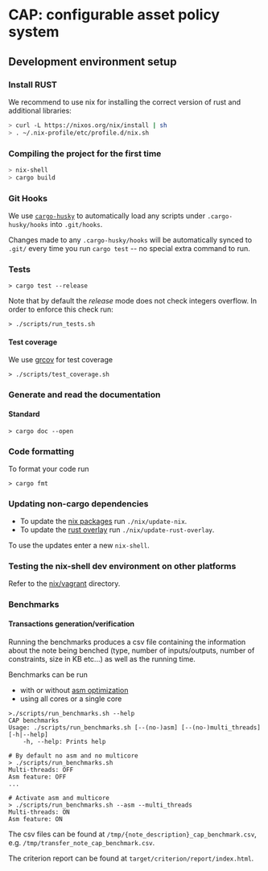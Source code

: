 # CAP: configurable asset policy system

## Development environment setup

### Install RUST

We recommend to use nix for installing the correct version of rust and
additional libraries:
```bash
> curl -L https://nixos.org/nix/install | sh
> . ~/.nix-profile/etc/profile.d/nix.sh
```

### Compiling the project for the first time

```bash
> nix-shell
> cargo build
```

### Git Hooks

We use [`cargo-husky`](https://github.com/rhysd/cargo-husky) to automatically load any scripts under `.cargo-husky/hooks` into `.git/hooks`.

Changes made to any `.cargo-husky/hooks` will be automatically synced to `.git/` every time you run `cargo test` -- no special extra command to run.

### Tests

```
> cargo test --release
```

Note that by default the *release* mode does not check integers overflow.
In order to enforce this check run:

```
> ./scripts/run_tests.sh
```

#### Test coverage

We use [grcov](https://github.com/mozilla/grcov) for test coverage 

```
> ./scripts/test_coverage.sh
```

### Generate and read the documentation

#### Standard

```
> cargo doc --open
```

### Code formatting

To format your code run

```
> cargo fmt
```

### Updating non-cargo dependencies

- To update the [nix packages](https://github.com/NixOS/nixpkgs) run `./nix/update-nix`.
- To update the [rust overlay](https://github.com/oxalica/rust-overlay) run
  `./nix/update-rust-overlay`.

To use the updates enter a new `nix-shell`.

### Testing the nix-shell dev environment on other platforms
Refer to the [nix/vagrant](./nix/vagrant/) directory.

### Benchmarks

#### Transactions generation/verification

Running the benchmarks produces a csv file containing the information about the note being benched 
(type, number of inputs/outputs, number of constraints, size in KB etc...) as well as the running time.

Benchmarks can be run 
  * with or without [asm optimization](https://github.com/arkworks-rs/algebra#assembly-backend-for-field-arithmetic)
  * using all cores or a single core

```
>./scripts/run_benchmarks.sh --help
CAP benchmarks
Usage: ./scripts/run_benchmarks.sh [--(no-)asm] [--(no-)multi_threads] [-h|--help]
	-h, --help: Prints help

# By default no asm and no multicore
> ./scripts/run_benchmarks.sh                         
Multi-threads: OFF
Asm feature: OFF
...

# Activate asm and multicore
> ./scripts/run_benchmarks.sh --asm --multi_threads 
Multi-threads: ON
Asm feature: ON
```

The csv files can be found at `/tmp/{note_description}_cap_benchmark.csv`, 
    e.g. `/tmp/transfer_note_cap_benchmark.csv`. 

The criterion report can be found at `target/criterion/report/index.html`.



